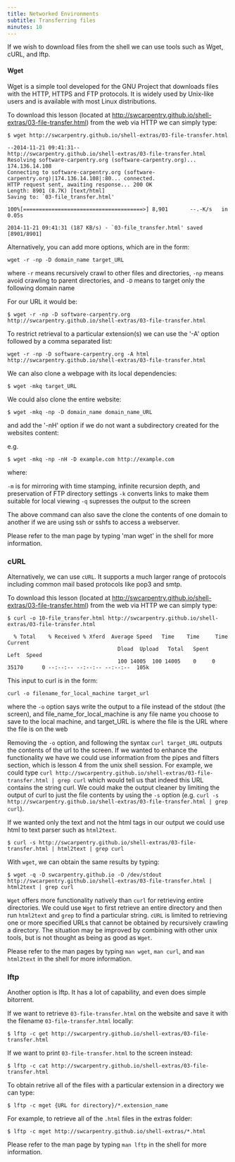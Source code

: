 ```yaml
---
title: Networked Environments
subtitle: Transferring files
minutes: 10
---
```


If we wish to download files from the shell we can use tools such as
Wget, cURL, and lftp.

#### Wget

Wget is a simple tool developed for the GNU Project that downloads files with the HTTP, HTTPS and FTP protocols. It is widely used by Unix-like users and is available with most Linux distributions.

To download this lesson (located at http://swcarpentry.github.io/shell-extras/03-file-transfer.html) from the web via HTTP we can simply type:

~~~{.bash}
$ wget http://swcarpentry.github.io/shell-extras/03-file-transfer.html
~~~
~~~{.output}
--2014-11-21 09:41:31--  
http://swcarpentry.github.io/shell-extras/03-file-transfer.html
Resolving software-carpentry.org (software-carpentry.org)... 174.136.14.108
Connecting to software-carpentry.org (software-carpentry.org)|174.136.14.108|:80... connected.
HTTP request sent, awaiting response... 200 OK
Length: 8901 (8.7K) [text/html]
Saving to: `03-file_transfer.html'

100%[======================================>] 8,901       --.-K/s   in 0.05s   

2014-11-21 09:41:31 (187 KB/s) - `03-file_transfer.html' saved [8901/8901]
~~~

Alternatively, you can add more options, which are in the form:

~~~{.bash}
wget -r -np -D domain_name target_URL
~~~

where `-r` means recursively crawl to other files and directories, `-np` means avoid crawling to parent directories, and `-D` means to target only the following domain name

For our URL it would be:

~~~{.bash}
$ wget -r -np -D software-carpentry.org http://swcarpentry.github.io/shell-extras/03-file-transfer.html
~~~

To restrict retrieval to a particular extension(s) we can use the '-A' option followed by a comma separated list:

~~~{.bash}
wget -r -np -D software-carpentry.org -A html http://swcarpentry.github.io/shell-extras/03-file-transfer.html
~~~

We can also clone a webpage with its local dependencies:

~~~{.bash}
$ wget -mkq target_URL
~~~

We could also clone the entire website:

~~~{.bash}
$ wget -mkq -np -D domain_name domain_name_URL
~~~

and add the '-nH' option if we do not want a subdirectory created for the websites content:

e.g.

~~~{.bash}
$ wget -mkq -np -nH -D example.com http://example.com
~~~

where:

`-m` is for mirroring with time stamping, infinite recursion depth, and preservation of FTP directory settings
`-k` converts links to make them suitable for local viewing
`-q` supresses the output to the screen

The above command can also save the clone the contents of one domain to another if we are using ssh or sshfs to access a webserver.

Please refer to the man page by typing 'man wget' in the shell for more information.

### cURL

Alternatively, we can use `cURL`. It supports a much larger range of protocols including common mail based protocols like pop3 and smtp.

To download this lesson (located at http://swcarpentry.github.io/shell-extras/03-file-transfer.html) from the web via HTTP we can simply type:

~~~{.bash}
$ curl -o 10-file_transfer.html http://swcarpentry.github.io/shell-extras/03-file-transfer.html
~~~
~~~{.output}
  % Total    % Received % Xferd  Average Speed   Time    Time     Time  Current
                                   Dload  Upload   Total   Spent    Left  Speed
                                   100 14005  100 14005    0     0  35170      0 --:--:-- --:--:-- --:--:--  105k
~~~

This input to curl is in the form:

~~~{.bash}
curl -o filename_for_local_machine target_url
~~~

where the `-o` option says write the output to a file instead of the stdout (the screen), and file_name_for_local_machine is any file name you choose to save to the local machine, and target_URL is where the file is the URL where the file is on the web

Removing the `-o` option, and following the syntax `curl target_URL` outputs the contents of the url to the screen. If we wanted to enhance the functionality we have we could use information from the pipes and filters section, which is lesson 4 from the unix shell session.
For example, we could type `curl http://swcarpentry.github.io/shell-extras/03-file-transfer.html
 | grep curl` which would tell us that indeed this URL contains the string curl. We could make the output cleaner by limiting the output of curl to just the file contents by using the `-s` option
(e.g. `curl -s http://swcarpentry.github.io/shell-extras/03-file-transfer.html | grep curl`).

If we wanted only the text and not the html tags in our output we could use html to text parser such as `html2text`.

~~~{.bash}
$ curl -s http://swcarpentry.github.io/shell-extras/03-file-transfer.html | html2text | grep curl
~~~

With `wget`, we can obtain the same results by typing:

~~~{.bash}
$ wget -q -D swcarpentry.github.io -O /dev/stdout http://swcarpentry.github.io/shell-extras/03-file-transfer.html | html2text | grep curl
~~~

`Wget` offers more functionality natively than `curl` for retrieving entire directories. We could use `Wget` to first retrieve an entire directory and then run `html2text` and `grep` to find a particular string. `cURL` is limited to retrieving one or more specified URLs that cannot be obtained by recursively crawling a directory. The situation may be improved by combining with other unix tools, but is not thought as being as good as `Wget`.

Please refer to the man pages by typing `man wget`, `man curl`, and `man html2text` in the shell for more information.

### lftp

Another option is lftp. It has a lot of capability, and even does simple bitorrent.

If we want to retrieve `03-file-transfer.html` on the website and save it with the filename `03-file-transfer.html` locally:

~~~{.bash}
$ lftp -c get http://swcarpentry.github.io/shell-extras/03-file-transfer.html
~~~

If we want to print `03-file-transfer.html` to the screen instead:

~~~{.bash}
$ lftp -c cat http://swcarpentry.github.io/shell-extras/03-file-transfer.html
~~~

To obtain retrive all of the files with a particular extension in a directory we can type:

~~~{.bash}
$ lftp -c mget {URL for directory}/*.extension_name
~~~

For example, to retrieve all of the `.html` files in the extras folder:

~~~{.bash}
$ lftp -c mget http://swcarpentry.github.io/shell-extras/*.html
~~~

Please refer to the man page by typing `man lftp` in the shell for more information.
